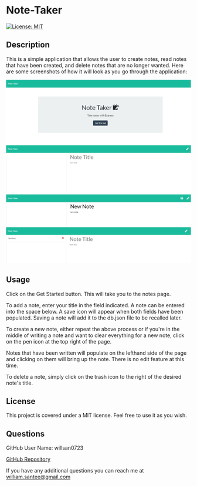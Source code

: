 # Note-Taker
[![License: MIT](https://img.shields.io/badge/License-MIT-yellow.svg)](https://opensource.org/licenses/MIT)

## Description

This is a simple application that allows the user to create notes, read notes that have been created, and delete notes that are no longer wanted. Here are some screenshots of how it will look as you go through the application: 

![](public/assets/images/Screenshot_1.jpg)
![](public/assets/images/Screenshot_2.jpg)
![](public/assets/images/Screenshot_3.jpg)
![](public/assets/images/Screenshot_4.jpg)

## Usage

Click on the Get Started button. This will take you to the notes page. 

To add a note, enter your title in the field indicated. A note can be entered into the space below. A save icon will appear when both fields have been populated. Saving a note will add it to the db.json file to be recalled later.

To create a new note, either repeat the above process or if you're in the middle of writing a note and want to clear everything for a new note, click on the pen icon at the top right of the page.

Notes that have been written will populate on the lefthand side of the page and clicking on them will bring up the note. There is no edit feature at this time. 

To delete a note, simply click on the trash icon to the right of the desired note's title.

## License

This project is covered under a MIT license. Feel free to use it as you wish.

## Questions

  GitHub User Name: willsan0723

  [GitHub Repository](https://github.com/willsan0723/)

  If you have any additional questions you can reach me at william.santee@gmail.com
